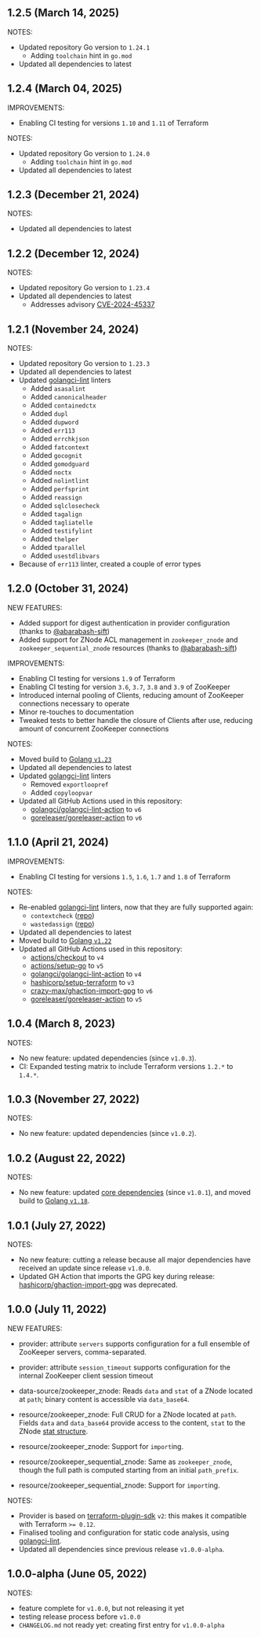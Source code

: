 ## 1.2.5 (March 14, 2025)

NOTES:

* Updated repository Go version to `1.24.1`
  * Adding `toolchain` hint in `go.mod`
* Updated all dependencies to latest

## 1.2.4 (March 04, 2025)

IMPROVEMENTS:

* Enabling CI testing for versions `1.10` and `1.11` of Terraform

NOTES:

* Updated repository Go version to `1.24.0`
  * Adding `toolchain` hint in `go.mod`
* Updated all dependencies to latest

## 1.2.3 (December 21, 2024)

NOTES:

* Updated all dependencies to latest

## 1.2.2 (December 12, 2024)

NOTES:

* Updated repository Go version to `1.23.4` 
* Updated all dependencies to latest
  * Addresses advisory [CVE-2024-45337](https://github.com/advisories/GHSA-v778-237x-gjrc)

## 1.2.1 (November 24, 2024)

NOTES:

* Updated repository Go version to `1.23.3`
* Updated all dependencies to latest
* Updated [golangci-lint](https://golangci-lint.run/) linters
  * Added `asasalint`
  * Added `canonicalheader`
  * Added `containedctx`
  * Added `dupl`
  * Added `dupword`
  * Added `err113`
  * Added `errchkjson`
  * Added `fatcontext`
  * Added `gocognit`
  * Added `gomodguard`
  * Added `noctx`
  * Added `nolintlint`
  * Added `perfsprint`
  * Added `reassign`
  * Added `sqlclosecheck`
  * Added `tagalign`
  * Added `tagliatelle`
  * Added `testifylint`
  * Added `thelper`
  * Added `tparallel`
  * Added `usestdlibvars`
* Because of `err113` linter, created a couple of error types

## 1.2.0 (October 31, 2024)

NEW FEATURES:

* Added support for digest authentication in provider configuration (thanks to [@abarabash-sift](https://github.com/abarabash-sift))
* Added support for ZNode ACL management in `zookeeper_znode` and `zookeeper_sequential_znode` resources (thanks to [@abarabash-sift](https://github.com/abarabash-sift))

IMPROVEMENTS:

* Enabling CI testing for versions `1.9` of Terraform
* Enabling CI testing for version `3.6`, `3.7`, `3.8` and `3.9` of ZooKeeper
* Introduced internal pooling of Clients, reducing amount of ZooKeeper connections necessary to operate
* Minor re-touches to documentation
* Tweaked tests to better handle the closure of Clients after use, reducing amount of concurrent ZooKeeper connections

NOTES:

* Moved build to [Golang `v1.23`](https://go.dev/blog/go1.23)
* Updated all dependencies to latest
* Updated [golangci-lint](https://golangci-lint.run/) linters
  * Removed `exportloopref`
  * Added `copyloopvar`
* Updated all GitHub Actions used in this repository:
  * [golangci/golangci-lint-action](https://github.com/golangci/golangci-lint-action) to `v6`
  * [goreleaser/goreleaser-action](https://github.com/goreleaser/goreleaser-action) to `v6`

## 1.1.0 (April 21, 2024)

IMPROVEMENTS:

* Enabling CI testing for versions `1.5`, `1.6`, `1.7` and `1.8` of Terraform

NOTES:

* Re-enabled [golangci-lint](https://golangci-lint.run/) linters, now that they are fully supported again:
  * `contextcheck` ([repo](https://github.com/kkHAIKE/contextcheck))
  * `wastedassign` ([repo](https://github.com/sanposhiho/wastedassign))
* Updated all dependencies to latest
* Moved build to [Golang `v1.22`](https://go.dev/blog/go1.22)
* Updated all GitHub Actions used in this repository:
  * [actions/checkout](https://github.com/actions/checkout) to `v4`
  * [actions/setup-go](https://github.com/actions/setup-go) to `v5`
  * [golangci/golangci-lint-action](https://github.com/golangci/golangci-lint-action) to `v4`
  * [hashicorp/setup-terraform](https://github.com/hashicorp/setup-terraform) to `v3`
  * [crazy-max/ghaction-import-gpg](https://github.com/crazy-max/ghaction-import-gpg) to `v6`
  * [goreleaser/goreleaser-action](https://github.com/goreleaser/goreleaser-action) to `v5`

## 1.0.4 (March 8, 2023)

NOTES:

* No new feature: updated dependencies (since `v1.0.3`).
* CI: Expanded testing matrix to include Terraform versions `1.2.*` to `1.4.*`.

## 1.0.3 (November 27, 2022)

NOTES:

* No new feature: updated dependencies (since `v1.0.2`).

## 1.0.2 (August 22, 2022)

NOTES:

* No new feature: updated [core dependencies](https://github.com/tfzk/terraform-provider-zookeeper/commit/f350b6cd70455c105636bd08f6169fd3743f0e36) (since `v1.0.1`), and moved build to [Golang `v1.18`](https://github.com/tfzk/terraform-provider-zookeeper/commit/f7451189924cc642adac9939f7d11f5610cc69db).

## 1.0.1 (July 27, 2022)

NOTES:

* No new feature: cutting a release because all major dependencies have received an update since release `v1.0.0`.
* Updated GH Action that imports the GPG key during release: [hashicorp/ghaction-import-gpg](https://github.com/hashicorp/ghaction-import-gpg#warning-this-action-as-been-deprecated) was deprecated.

## 1.0.0 (July 11, 2022)

NEW FEATURES:

* provider: attribute `servers` supports configuration for a full ensemble of ZooKeeper servers, comma-separated.
* provider: attribute `session_timeout` supports configuration for the internal ZooKeeper client session timeout

* data-source/zookeeper_znode: Reads `data` and `stat` of a ZNode located at `path`; binary content is accessible via `data_base64`.

* resource/zookeeper_znode: Full CRUD for a ZNode located at `path`. Fields `data` and `data_base64` provide access to the content, `stat` to the ZNode [stat structure](https://registry.terraform.io/providers/tfzk/zookeeper/latest/docs#the-stat-structure).
* resource/zookeeper_znode: Support for `import`ing.

* resource/zookeeper_sequential_znode: Same as `zookeeper_znode`, though the full path is computed starting from an initial `path_prefix`.
* resource/zookeeper_sequential_znode: Support for `import`ing.

NOTES:

* Provider is based on [terraform-plugin-sdk](https://github.com/hashicorp/terraform-plugin-sdk/) `v2`: this makes it compatible with Terraform `>= 0.12`.
* Finalised tooling and configuration for static code analysis, using [golangci-lint](https://golangci-lint.run/).
* Updated all dependencies since previous release `v1.0.0-alpha`.

## 1.0.0-alpha (June 05, 2022)

NOTES:

* feature complete for `v1.0.0`, but not releasing it yet
* testing release process before `v1.0.0`
* `CHANGELOG.md` not ready yet: creating first entry for `v1.0.0-alpha`
